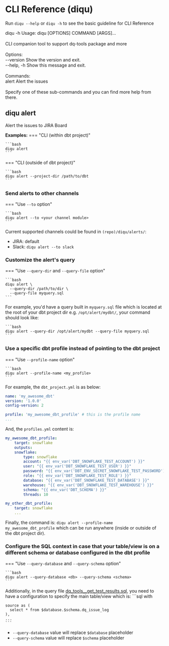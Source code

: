 <!-- markdownlint-disable code-block-style -->
# CLI Reference (diqu)

Run `diqu --help` or `diqu -h` to see the basic guideline for CLI Reference

<div class="termynal" data-termynal data-ty-typeDelay="40" data-ty-lineDelay="700"><!-- markdownlint-disable no-inline-html -->
    <span data-ty="input" data-ty-prompt="$">diqu -h</span>
    <span data-ty>Usage: diqu [OPTIONS] COMMAND [ARGS]...<br />
<br />
 CLI companion tool to support dq-tools package and more<br />
<br />
Options:<br />
--version Show the version and exit.<br />
--help, -h Show this message and exit.<br />
<br />
Commands:<br />
alert Alert the issues<br />
<br />
 Specify one of these sub-commands and you can find more help from there.
    </span>
</div>

## diqu alert

Alert the issues to JIRA Board

**Examples:**
=== "CLI (within dbt project)"

    ```bash
    diqu alert
    ```

=== "CLI (outside of dbt project)"

    ```bash
    diqu alert --project-dir /path/to/dbt
    ```

### Send alerts to other channels

=== "Use `--to` option"

    ```bash
    diqu alert --to <your channel module>
    ```

Current supported channels could be found in `(repo)/diqu/alerts/`:

- JIRA: default
- Slack: `diqu alert --to slack`

### Customize the alert's query

=== "Use `--query-dir` and `--query-file` option"

    ```bash
    diqu alert \
      --query-dir /path/to/dir \
      --query-file myquery.sql
    ```

For example, you'd have a query built in `myquery.sql` file which is located at the root of your dbt project dir e.g. `/opt/alert/mydbt/`, your command should look like:

    ```bash
    diqu alert --query-dir /opt/alert/mydbt --query-file myquery.sql
    ```

### Use a specific dbt profile instead of pointing to the dbt project

=== "Use `--profile-name` option"

    ```bash
    diqu alert --profile-name <my_profile>
    ```

For example, the `dbt_project.yml` is as below:

```yaml
name: 'my_awesome_dbt'
version: '1.0.0'
config-version: 2

profile: 'my_awesome_dbt_profile' # this is the profile name
...
```

And, the `profiles.yml` content is:

```yaml
my_awesome_dbt_profile:
    target: snowflake
    outputs:
    snowflake:
        type: snowflake
        account: "{{ env_var('DBT_SNOWFLAKE_TEST_ACCOUNT') }}"
        user: "{{ env_var('DBT_SNOWFLAKE_TEST_USER') }}"
        password: "{{ env_var('DBT_ENV_SECRET_SNOWFLAKE_TEST_PASSWORD') }}"
        role: "{{ env_var('DBT_SNOWFLAKE_TEST_ROLE') }}"
        database: "{{ env_var('DBT_SNOWFLAKE_TEST_DATABASE') }}"
        warehouse: "{{ env_var('DBT_SNOWFLAKE_TEST_WAREHOUSE') }}"
        schema: "{{ env_var('DBT_SCHEMA') }}"
        threads: 10

my_other_dbt_profile:
    target: snowflake
    ...
```

Finally, the command is: `diqu alert --profile-name my_awesome_dbt_profile` which can be run anywhere (inside or outside of the dbt project dir).

### Configure the SQL context in case that your table/view is on a different schema or database configured in the dbt profile

=== "Use `--query-database` and `--query-schema` option"

    ```bash
    diqu alert --query-database <db> --query-schema <schema>
    ```

Additionally, in the query file [dq_tools__get_test_results.sql](https://github.com/infinitelambda/diqu/blob/main/diqu/packages/include/dq_tools__get_test_results.sql), you need to have a configuration to specify the main table/view which is:
    ```sql
    with

    source as (
      select * from $database.$schema.dq_issue_log
    ),
    ...
    ```

- `--query-database` value will replace `$database` placeholder
- `--query-schema` value will replace `$schema` placeholder
